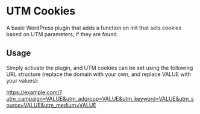 # UTM Cookies #

A basic WordPress plugin that adds a function on init that sets cookies based on UTM parameters, if they are found.


## Usage ##

Simply activate the plugin, and UTM cookies can be set using the following URL structure (replace the domain with your own, and replace VALUE with your values):

https://example.com/?utm_campaign=VALUE&utm_adgroup=VALUE&utm_keyword=VALUE&utm_source=VALUE&utm_medium=VALUE